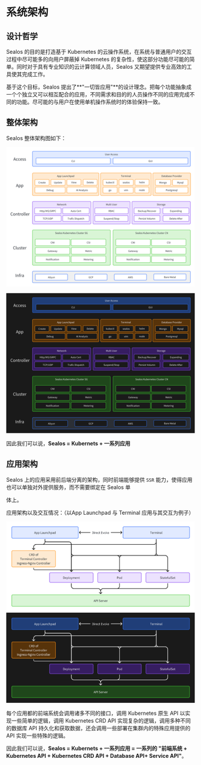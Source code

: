 # 系统架构

## 设计哲学

Sealos 的目的是打造基于 Kubernetes 的云操作系统，在系统与普通用户的交互过程中尽可能多的向用户屏蔽掉 Kubernetes 的复杂性，使这部分功能尽可能的简单。同时对于具有专业知识的云计算领域人员，Sealos 又期望提供专业高效的工具使其完成工作。

基于这个目标，Sealos 提出了**"一切皆应用"**的设计理念。把每个功能抽象成一个个独立又可以相互配合的应用，不同需求和目的的人员操作不同的应用完成不同的功能。尽可能的与用户在使用单机操作系统时的体验保持一致。

## 整体架构

Sealos 整体架构图如下：

![Architecture](./images/architecture_light.png#gh-light-mode-only)

![Architecture](./images/architecture_dark.png#gh-dark-mode-only)

因此我们可以说，**Sealos = Kubernets + 一系列应用**

## 应用架构

Sealos 上的应用采用前后端分离的架构，同时前端能够提供 `SSR` 能力，使得应用也可以单独对外提供服务，而不需要绑定在 Sealos 单

体上。

应用架构以及交互情况：（以App Launchpad 与 Terminal 应用与其交互为例子）

![Application](./images/application_light.png#gh-light-mode-only)![Application](./images/application_dark.png#gh-dark-mode-only)

每个应用都的前端系统会调用诸多不同的接口，调用 Kubernetes 原生 API 以实现一些简单的逻辑，调用 Kubernetes CRD API 实现复杂的逻辑，调用多种不同的数据库 API 持久化和获取数据，还会调用一些部署在集群内的特殊应用提供的 API 实现一些特殊的逻辑。

因此我们可以说，**Sealos = Kubernets + 一系列应用 = 一系列的 "前端系统 + Kubernetes API + Kubernetes CRD API + Database API+ Service API"**。
